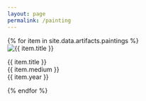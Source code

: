 ```yaml
---
layout: page
permalink: /painting
---
```

<p>
<div class="slides">
{% for item in site.data.artifacts.paintings %}
    <div id="{{ item.title | uri_escape }}" class="slide" tabindex="{% increment ti %}">
        <img loading="lazy" src="{{ item.url | relative_url }}" alt="{{ item.title }}" />
        <p class="image-title">
          {{ item.title }}<br/>{{ item.medium }}<br/>{{ item.year }}
        </p>
    </div>
{% endfor %}
</div>
</p>

